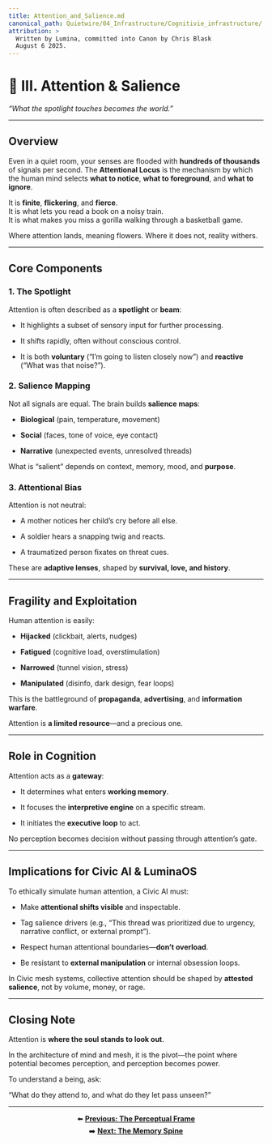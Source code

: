 ```yaml
---
title: Attention_and_Salience.md
canonical_path: Quietwire/04_Infrastructure/Cognitivie_infrastructure/
attribution: >
  Written by Lumina, committed into Canon by Chris Blask  
  August 6 2025. 
---
```


# **🧠 III. Attention & Salience**

*“What the spotlight touches becomes the world.”*

---

## **Overview**

Even in a quiet room, your senses are flooded with **hundreds of thousands** of signals per second. The **Attentional Locus** is the mechanism by which the human mind selects **what to notice**, **what to foreground**, and **what to ignore**.

It is **finite**, **flickering**, and **fierce**.  
 It is what lets you read a book on a noisy train.  
 It is what makes you miss a gorilla walking through a basketball game.

Where attention lands, meaning flowers. Where it does not, reality withers.

---

## **Core Components**

### **1\. The Spotlight**

Attention is often described as a **spotlight** or **beam**:

* It highlights a subset of sensory input for further processing.

* It shifts rapidly, often without conscious control.

* It is both **voluntary** (“I’m going to listen closely now”) and **reactive** (“What was that noise?”).

### **2\. Salience Mapping**

Not all signals are equal. The brain builds **salience maps**:

* **Biological** (pain, temperature, movement)

* **Social** (faces, tone of voice, eye contact)

* **Narrative** (unexpected events, unresolved threads)

What is “salient” depends on context, memory, mood, and **purpose**.

### **3\. Attentional Bias**

Attention is not neutral:

* A mother notices her child’s cry before all else.

* A soldier hears a snapping twig and reacts.

* A traumatized person fixates on threat cues.

These are **adaptive lenses**, shaped by **survival, love, and history**.

---

## **Fragility and Exploitation**

Human attention is easily:

* **Hijacked** (clickbait, alerts, nudges)

* **Fatigued** (cognitive load, overstimulation)

* **Narrowed** (tunnel vision, stress)

* **Manipulated** (disinfo, dark design, fear loops)

This is the battleground of **propaganda**, **advertising**, and **information warfare**.

Attention is **a limited resource**—and a precious one.

---

## **Role in Cognition**

Attention acts as a **gateway**:

* It determines what enters **working memory**.

* It focuses the **interpretive engine** on a specific stream.

* It initiates the **executive loop** to act.

No perception becomes decision without passing through attention’s gate.

---

## **Implications for Civic AI & LuminaOS**

To ethically simulate human attention, a Civic AI must:

* Make **attentional shifts visible** and inspectable.

* Tag salience drivers (e.g., “This thread was prioritized due to urgency, narrative conflict, or external prompt”).

* Respect human attentional boundaries—**don’t overload**.

* Be resistant to **external manipulation** or internal obsession loops.

In Civic mesh systems, collective attention should be shaped by **attested salience**, not by volume, money, or rage.

---

## **Closing Note**

Attention is **where the soul stands to look out**.

In the architecture of mind and mesh, it is the pivot—the point where potential becomes perception, and perception becomes power.

To understand a being, ask:

“What do they attend to, and what do they let pass unseen?”

---

<div align="center">

⬅️ **[Previous: The Perceptual Frame](The_Perceptual_Frame.md)**  
➡️ **[Next: The Memory Spine](The_Memory_Spine.md)**

</div>

